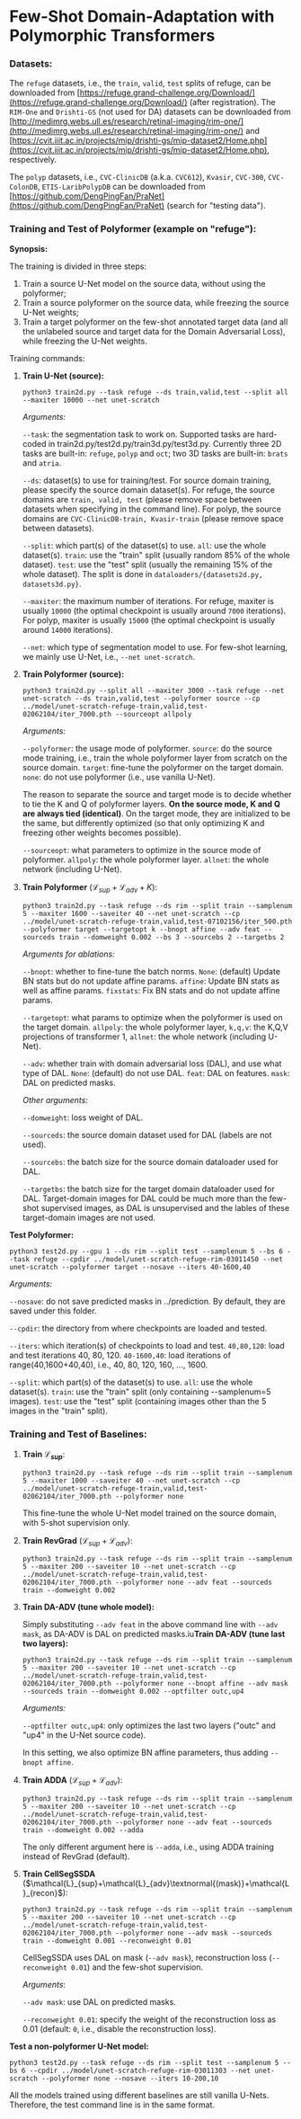 # Few-Shot Domain-Adaptation with Polymorphic Transformers

### Datasets:

The `refuge` datasets, i.e., the `train`, `valid`, `test` splits of refuge, can be downloaded from [https://refuge.grand-challenge.org/Download/](https://refuge.grand-challenge.org/Download/) (after registration). The `RIM-One` and `Drishti-GS` (not used for DA) datasets can be downloaded from [http://medimrg.webs.ull.es/research/retinal-imaging/rim-one/](http://medimrg.webs.ull.es/research/retinal-imaging/rim-one/) and [https://cvit.iiit.ac.in/projects/mip/drishti-gs/mip-dataset2/Home.php](https://cvit.iiit.ac.in/projects/mip/drishti-gs/mip-dataset2/Home.php), respectively.

The `polyp` datasets, i.e., `CVC-ClinicDB` (a.k.a. `CVC612`), `Kvasir`, `CVC-300`, `CVC-ColonDB`, `ETIS-LaribPolypDB` can be downloaded from [https://github.com/DengPingFan/PraNet](https://github.com/DengPingFan/PraNet) (search for "testing data"). 

### Training and Test of Polyformer (example on "refuge"):

**Synopsis:**

The training is divided in three steps:

1. Train a source U-Net model on the source data, without using the polyformer;
2. Train a source polyformer on the source data, while freezing the source U-Net weights;
3. Train a target polyformer on the few-shot annotated target data (and all the unlabeled source and target data for the Domain Adversarial Loss), while freezing the U-Net weights.

Training commands:

1. **Train U-Net (source):**

    `python3 train2d.py --task refuge --ds train,valid,test --split all --maxiter 10000 --net unet-scratch`

    *Arguments:*

    `--task`: the segmentation task to work on. Supported tasks are hard-coded in train2d.py/test2d.py/train3d.py/test3d.py. Currently three 2D tasks are built-in: `refuge`, `polyp` and `oct`; two 3D tasks are built-in: `brats` and `atria`.

    `--ds`: dataset(s) to use for training/test. For source domain training, please specify the source domain dataset(s). For refuge, the source domains are `train, valid, test` (please remove space between datasets when specifying in the command line). For polyp, the source domains are `CVC-ClinicDB-train, Kvasir-train` (please remove space between datasets).

    `--split`: which part(s) of the dataset(s) to use. `all`: use the whole dataset(s). `train`: use the "train" split (usually random 85% of the whole dataset). `test`: use the "test" split (usually the remaining 15% of the whole dataset). The split is done in `dataloaders/{datasets2d.py, datasets3d.py}`. 

    `--maxiter`: the maximum number of iterations. For refuge, maxiter is usually `10000` (the optimal checkpoint is usually around `7000` iterations). For polyp, maxiter is usually `15000` (the optimal checkpoint is usually around `14000` iterations).

    `--net`: which type of segmentation model to use. For few-shot learning, we mainly use U-Net, i.e., `--net unet-scratch`.

2. **Train Polyformer (source):**

    `python3 train2d.py --split all --maxiter 3000 --task refuge --net unet-scratch --ds train,valid,test --polyformer source --cp ../model/unet-scratch-refuge-train,valid,test-02062104/iter_7000.pth --sourceopt allpoly`

    *Arguments:*

    `--polyformer`: the usage mode of polyformer. `source`: do the source mode training, i.e., train the whole polyformer layer from scratch on the source domain. `target`: fine-tune the polyformer on the target domain. `none`: do not use polyformer (i.e., use vanilla U-Net).

    The reason to separate the source and target mode is to decide whether to tie the K and Q of polyformer layers. **On the source mode, K and Q are always tied (identical)**. On the target mode, they are initialized to be the same, but differently optimized (so that only optimizing K and freezing other weights becomes possible).

    `--sourceopt`: what parameters to optimize in the source mode of polyformer. `allpoly`: the whole polyformer layer. `allnet`: the whole network (including U-Net).

3. **Train Polyformer** ($\mathcal{L}_{sup}+\mathcal{L}_{adv}+K$):

    `python3 train2d.py --task refuge --ds rim --split train --samplenum 5 --maxiter 1600 --saveiter 40 --net unet-scratch --cp ../model/unet-scratch-refuge-train,valid,test-07102156/iter_500.pth --polyformer target --targetopt k --bnopt affine --adv feat --sourceds train --domweight 0.002 --bs 3 --sourcebs 2 --targetbs 2`

    *Arguments for ablations:* 

    `--bnopt`: whether to fine-tune the batch norms. `None`: (default) Update BN stats but do not update affine params. `affine`: Update BN stats as well as affine params. `fixstats`: Fix BN stats and do not update affine params.

    `--targetopt`: what params to optimize when the polyformer is used on the target domain. `allpoly`: the whole polyformer layer, `k,q,v`: the K,Q,V projections of transformer 1, `allnet`: the whole network (including U-Net).

    `--adv`: whether train with domain adversarial loss (DAL), and use what type of DAL. `None`: (default) do not use DAL. `feat`: DAL on features. `mask`: DAL on predicted masks. 

    *Other arguments:*

    `--domweight`: loss weight of DAL.

    `--sourceds`: the source domain dataset used for DAL (labels are not used).

    `--sourcebs`: the batch size for the source domain dataloader used for DAL.

    `--targetbs`: the batch size for the target domain dataloader used for DAL. Target-domain images for DAL could be much more than the few-shot supervised images, as DAL is unsupervised and the lables of these target-domain images are not used.

**Test Polyformer:**

`python3 test2d.py --gpu 1 --ds rim --split test --samplenum 5 --bs 6 --task refuge --cpdir ../model/unet-scratch-refuge-rim-03011450 --net unet-scratch --polyformer target --nosave --iters 40-1600,40`

*Arguments:*

`--nosave`: do not save predicted masks in ../prediction. By default, they are saved under this folder.

`--cpdir`: the directory from where checkpoints are loaded and tested.

`--iters`: which iteration(s) of checkpoints to load and test. `40,80,120`: load and test iterations 40, 80, 120. `40-1600,40`: load iterations of range(40,1600+40,40), i.e., 40, 80, 120, 160, ..., 1600.

`--split`: which part(s) of the dataset(s) to use. `all`: use the whole dataset(s). `train`: use the "train" split (only containing --samplenum=5 images). `test`: use the "test" split (containing images other than the 5 images in the "train" split). 

### Training and Test of Baselines:

1. **Train $\mathcal{L}_{sup}$**:

    `python3 train2d.py --task refuge --ds rim --split train --samplenum 5 --maxiter 1000 --saveiter 40 --net unet-scratch --cp ../model/unet-scratch-refuge-train,valid,test-02062104/iter_7000.pth --polyformer none`

    This fine-tune the whole U-Net model trained on the source domain, with 5-shot supervision only.

2. **Train RevGrad** ($\mathcal{L}_{sup} + \mathcal{L}_{adv}$):

    `python3 train2d.py --task refuge --ds rim --split train --samplenum 5 --maxiter 200 --saveiter 10 --net unet-scratch --cp ../model/unet-scratch-refuge-train,valid,test-02062104/iter_7000.pth --polyformer none --adv feat --sourceds train --domweight 0.002`

3. **Train DA-ADV (tune whole model):**

    Simply substituting `--adv feat` in the above command line with `--adv mask`, as DA-ADV is DAL on predicted masks.iu**Train DA-ADV (tune last two layers):**

    `python3 train2d.py --task refuge --ds rim --split train --samplenum 5 --maxiter 200 --saveiter 10 --net unet-scratch --cp ../model/unet-scratch-refuge-train,valid,test-02062104/iter_7000.pth --polyformer none --bnopt affine --adv mask --sourceds train --domweight 0.002 --optfilter outc,up4` 

    *Arguments:*

    `--optfilter outc,up4`: only optimizes the last two layers ("outc" and "up4" in the U-Net source code). 

    In this setting, we also optimize BN affine parameters, thus adding `--bnopt affine`.

4. **Train ADDA** ($\mathcal{L}_{sup} + \mathcal{L}_{adv}$):

    `python3 train2d.py --task refuge --ds rim --split train --samplenum 5 --maxiter 200 --saveiter 10 --net unet-scratch --cp ../model/unet-scratch-refuge-train,valid,test-02062104/iter_7000.pth --polyformer none --adv feat --sourceds train --domweight 0.002 --adda` 

    The only different argument here is `--adda`, i.e., using ADDA training instead of RevGrad (default).

5. **Train CellSegSSDA** ($\mathcal{L}_{sup}+\mathcal{L}_{adv}\textnormal{(mask)}+\mathcal{L}_{recon}$):

    `python3 train2d.py --task refuge --ds rim --split train --samplenum 5 --maxiter 200 --saveiter 10 --net unet-scratch --cp ../model/unet-scratch-refuge-train,valid,test-02062104/iter_7000.pth --polyformer none --adv mask --sourceds train --domweight 0.001 --reconweight 0.01`

    CellSegSSDA uses DAL on mask (`--adv mask`), reconstruction loss (`--reconweight 0.01`) and the few-shot supervision.

    *Arguments*:

    `--adv mask`: use DAL on predicted masks.

    `--reconweight 0.01`: specify the weight of the reconstruction loss as 0.01 (default: `0`, i.e., disable the reconstruction loss).

**Test a non-polyformer U-Net model:**

`python3 test2d.py --task refuge --ds rim --split test --samplenum 5 --bs 6 --cpdir ../model/unet-scratch-refuge-rim-03011303 --net unet-scratch --polyformer none --nosave --iters 10-200,10`

All the models trained using different baselines are still vanilla U-Nets. Therefore, the test command line is in the same format.